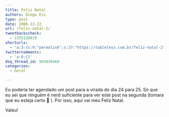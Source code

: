 ```yaml
---
title: Feliz Natal
authors: Diego Eis
type: post
date: 2006-12-22
url: /feliz-natal-2/
tweetbackscheck:
  - 1355128819
shorturls:
  - 'a:3:{s:9:"permalink";s:37:"https://tableless.com.br/feliz-natal-2";s:7:"tinyurl";s:26:"https://tinyurl.com/4ycabep";s:4:"isgd";s:19:"https://is.gd/3MlEDZ";}'
twittercomments:
  - 'a:0:{}'
dsq_thread_id: 503036460
categories:
  - Geral

---
```

Eu poderia ter agendado um post para a virada do dia 24 para 25. Só que eu sei que ninguém é nerd suficiente para ver este post na segunda (tomara que eu esteja certo 🙂 ). Por isso, aqui vai meu Feliz Natal.

Valeu!